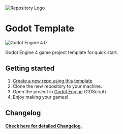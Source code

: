 ![Repository Logo](https://files.catbox.moe/nqxvee.png)

# Godot Template

![Godot Engine 4.0](https://img.shields.io/badge/Godot%20Engine-4.0-blue)

Godot Engine 4 game project template for quick start.

## Getting started

1. [Create a new repo using this template](https://github.com/Bakneko/godot-template/generate)
2. Clone the new repository to your machine.
3. Open the project in [Godot Engine](https://godotengine.org/download/) (GDScript)
4. Enjoy making your games!

## Changelog

#### [Check here for detailed Changelog.](./changelog.md)
